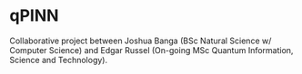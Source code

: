 # qPINN
Collaborative project between Joshua Banga (BSc Natural Science w/ Computer Science) and Edgar Russel (On-going MSc Quantum Information, Science and Technology).
